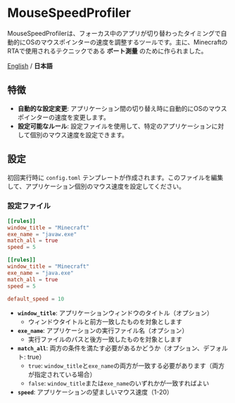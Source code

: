 # MouseSpeedProfiler

MouseSpeedProfilerは、フォーカス中のアプリが切り替わったタイミングで自動的にOSのマウスポインターの速度を調整するツールです。主に、MinecraftのRTAで使用されるテクニックである **ボート測量** のために作られました。

[English](README.md) / **日本語**

## 特徴

- **自動的な設定変更**: アプリケーション間の切り替え時に自動的にOSのマウスポインターの速度を変更します。
- **設定可能なルール**: 設定ファイルを使用して、特定のアプリケーションに対して個別のマウス速度を設定できます。

## 設定

初回実行時に `config.toml` テンプレートが作成されます。このファイルを編集して、アプリケーション個別のマウス速度を設定してください。

### 設定ファイル

```toml
[[rules]]
window_title = "Minecraft"
exe_name = "javaw.exe"
match_all = true
speed = 5

[[rules]]
window_title = "Minecraft"
exe_name = "java.exe"
match_all = true
speed = 5

default_speed = 10
```

- **`window_title`**: アプリケーションウィンドウのタイトル（オプション）
  - ウィンドウタイトルと前方一致したものを対象とします
- **`exe_name`**: アプリケーションの実行ファイル名（オプション）
  - 実行ファイルのパスと後方一致したものを対象とします
- **`match_all`**: 両方の条件を満たす必要があるかどうか（オプション、デフォルト: true）
  - `true`: `window_title`と`exe_name`の両方が一致する必要があります（両方が指定されている場合）
  - `false`: `window_title`または`exe_name`のいずれかが一致すればよい
- **`speed`**: アプリケーションの望ましいマウス速度（1-20）
